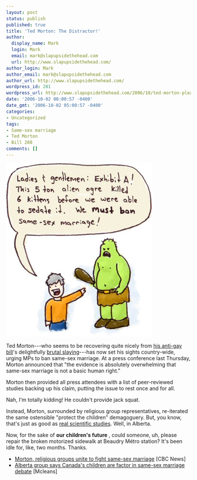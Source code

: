 ```yaml
---
layout: post
status: publish
published: true
title: 'Ted Morton: The Distractor!'
author:
  display_name: Mark
  login: Mark
  email: mark@slapupsidethehead.com
  url: http://www.slapupsidethehead.com/
author_login: Mark
author_email: mark@slapupsidethehead.com
author_url: http://www.slapupsidethehead.com/
wordpress_id: 201
wordpress_url: http://www.slapupsidethehead.com/2006/10/ted-morton-pleads-for-children/
date: '2006-10-02 00:00:57 -0400'
date_gmt: '2006-10-02 05:00:57 -0400'
categories:
- Uncategorized
tags:
- Same-sex marriage
- Ted Morton
- Bill 208
comments: []
---
```

![A Horrible Ogre](/wp-content/media/2006/10/ogre.jpg)

Ted Morton---who seems to be recovering quite nicely from [his anti-gay bill](http://www.slapupsidethehead.com/2006/08/bill-208-is-back/ "It even came back from the dead!")'s delightfully [brutal slaying](http://www.slapupsidethehead.com/2006/09/labour-day-update/ "But it'll be back again; The evil un-dead always rise again!")---has now set his sights country-wide, urging MPs to ban same-sex marriage. At a press conference last Thursday, Morton announced that "the evidence is absolutely overwhelming that same-sex marriage is not a basic human right."

Morton then provided all press attendees with a list of peer-reviewed studies backing up his claim, putting the issue to rest once and for all.

Nah, I'm totally kidding! He couldn't provide jack squat.

Instead, Morton, surrounded by religious group representatives, re-iterated the same ostensible "protect the children" demagoguery. But, you know, that's just as good as [real scientific studies](http://www.apa.org/pi/parent.html "This is just one."). Well, in Alberta.

Now, for the sake of **our children's future** , could someone, uh, please repair the broken motorized sidewalk at Beaudry Métro station? It's been idle for, like, two months. Thanks.

- [Morton, religious groups unite to fight same-sex marriage](http://www.cbc.ca/canada/edmonton/story/2006/09/28/morton-samesex.html) [CBC News]
- [Alberta group says Canada's children are factor in same-sex marriage debate](http://www.macleans.ca/topstories/news/shownews.jsp?content=n092871A) [Mcleans]
